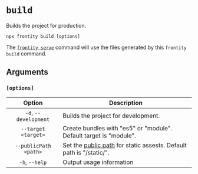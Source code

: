 # `build`

Builds the project for production.

```shell
npx frontity build [options]
```

The [`frontity serve`](serve.md) command will use the files generated by this `frontity build` command.

## Arguments

### **`[options]`**

|        Option         | Description                                                                                                       |
| :-------------------: | ----------------------------------------------------------------------------------------------------------------- |
| `-d`, `--development` | Builds the project for development.                                                                               |
|  `--target <target>`  | Create bundles with "es5" or "module". Default target is "module".                                                |
| `--publicPath <path>` | Set the [public path](https://webpack.js.org/guides/public-path/) for static assests. Default path is "/static/". |
|    `-h`, `--help`     | Output usage information                                                                                          |
